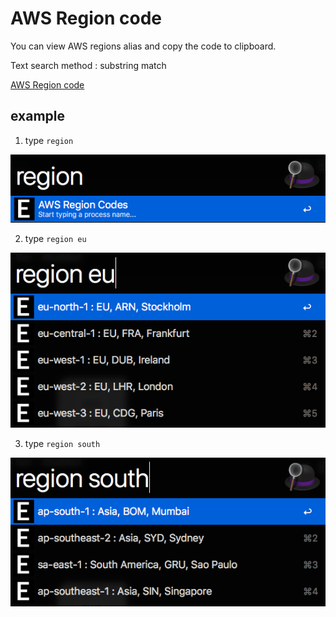 
# AWS Region code

You can view AWS regions alias and copy the code to clipboard.

Text search method : substring match

[AWS Region code](https://docs.aws.amazon.com/general/latest/gr/rande.html)

## example

1. type `region`

![screenshot](./example/awsregioncode-keyword.png)

2. type `region eu`

![screenshot](./example/awsregioncode-eu.png)

3. type `region south`

![screenshot](./example/awsregioncode-south.png)

